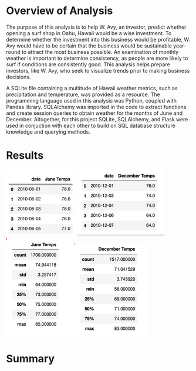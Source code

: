 # Overview of Analysis

The purpose of this analysis is to help W. Avy, an investor, predict whether opening a surf shop in Oahu, Hawaii would be a wise investment. To determine whether the investment into this business would be profitable, W. Avy would have to be certain that the business would be sustainable year-round to attract the most business possible. An examination of monthly weather is important to determine consistency, as people are more likely to surf if conditions are consistently good. This analysis helps prepare investors, like W. Avy, who seek to visualize trends prior to making business decisions.

A SQLite file containing a multitude of Hawaii weather metrics, such as precipitation and temperature, was provided as a resource. The programming language used in this analysis was Python, coupled with Pandas library. SQLAlchemy was imported in the code to extract functions and create session queries to obtain weather for the months of June and December. Altogether, for this project SQLite, SQLAlchemy, and Flask were used in conjuction with each other to build on SQL database structure knowledge and querying methods.

# Results

<img src="https://github.com/katmarcin/surfs_up/blob/f3c23acade25baf0e1757e0f53d7293151be3339/junedf.png">

<img src="https://github.com/katmarcin/surfs_up/blob/f3c23acade25baf0e1757e0f53d7293151be3339/decdf.png">

<img src="https://github.com/katmarcin/surfs_up/blob/f3c23acade25baf0e1757e0f53d7293151be3339/junestats.png">

<img src="https://github.com/katmarcin/surfs_up/blob/f3c23acade25baf0e1757e0f53d7293151be3339/decstats.png">


# Summary
